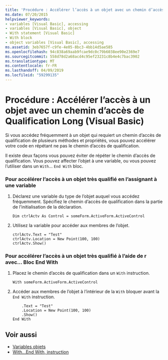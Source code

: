 ```yaml
---
title: 'Procédure : Accélérer l’accès à un objet avec un chemin d’accès de Qualification Long (Visual Basic)'
ms.date: 07/20/2015
helpviewer_keywords:
- variables [Visual Basic], accessing
- variables [Visual Basic], object
- With statement [Visual Basic]
- With block
- object variables [Visual Basic], accessing
ms.assetid: 3eb7657f-c9fe-4e05-8bc3-4bb14d5ae585
ms.openlocfilehash: 94c838a69aab9fcae9dc0c79b6038ee90e2369e7
ms.sourcegitcommit: 558d78d2a68acd4c95ef23231c8b4e4c7bac3902
ms.translationtype: MT
ms.contentlocale: fr-FR
ms.lasthandoff: 04/09/2019
ms.locfileid: "59299135"
---
```

# <a name="how-to-speed-up-access-to-an-object-with-a-long-qualification-path-visual-basic"></a>Procédure : Accélérer l’accès à un objet avec un chemin d’accès de Qualification Long (Visual Basic)
Si vous accédez fréquemment à un objet qui requiert un chemin d’accès de qualification de plusieurs méthodes et propriétés, vous pouvez accélérer votre code en répétant ne pas le chemin d’accès de qualification.  
  
 Il existe deux façons vous pouvez éviter de répéter le chemin d’accès de qualification. Vous pouvez affecter l’objet à une variable, ou vous pouvez l’utiliser dans un `With`... `End With` bloc.  
  
### <a name="to-speed-up-access-to-a-heavily-qualified-object-by-assigning-it-to-a-variable"></a>Pour accélérer l’accès à un objet très qualifié en l’assignant à une variable  
  
1. Déclarez une variable du type de l’objet auquel vous accédez fréquemment. Spécifiez le chemin d’accès de qualification dans la partie de l’initialisation de la déclaration.  
  
    ```  
    Dim ctrlActv As Control = someForm.ActiveForm.ActiveControl  
    ```  
  
2. Utilisez la variable pour accéder aux membres de l’objet.  
  
    ```  
    ctrlActv.Text = "Test"  
    ctrlActv.Location = New Point(100, 100)  
    ctrlActv.Show()  
    ```  
  
### <a name="to-speed-up-access-to-a-heavily-qualified-object-by-using-a-withend-with-block"></a>Pour accélérer l’accès à un objet très qualifié à l’aide de r avec... Bloc End With  
  
1. Placez le chemin d’accès de qualification dans un `With` instruction.  
  
    ```  
    With someForm.ActiveForm.ActiveControl  
    ```  
  
2. Accéder aux membres de l’objet à l’intérieur de la `With` bloquer avant la `End With` instruction.  
  
    ```  
        .Text = "Test"  
        .Location = New Point(100, 100)  
        .Show()  
    End With  
    ```  
  
## <a name="see-also"></a>Voir aussi

- [Variables objets](../../../../visual-basic/programming-guide/language-features/variables/object-variables.md)
- [With...End With, instruction](../../../../visual-basic/language-reference/statements/with-end-with-statement.md)
